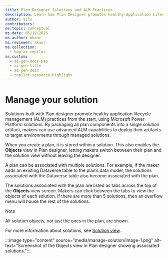 ```yaml
---
title: Plan Designer Solutions and ALM Practices  
description: Learn how Plan Designer promotes healthy Application Lifecycle Management (ALM) practices by packaging plan components into solutions for advanced ALM capabilities.  
author: szlo  
contributors:  
ms.topic: conceptual  
ms.date: 05/19/2025  
ms.author: mkaur  
ms.reviewer: mkaur  
ms.collection:  
  - bap-ai-copilot  
ms.custom:  
  - ai-gen-docs-bap  
  - ai-gen-title  
  - ai-gen-desc  
  - copilot-scenario-highlight  
---
```


# Manage your solution

Solutions built with Plan designer promote healthy application lifecycle management (ALM) practices from the start, using Microsoft Power Platform solutions. By packaging all plan components into a single solution artifact, makers can use advanced ALM capabilities to deploy their artifacts to target environments through managed solutions.

When you create a plan, it is stored within a solution. This also enables the **Objects** view in Plan designer, letting makers switch between their plan and the solution view without leaving the designer.

A plan can be associated with multiple solutions. For example, if the maker adds an existing Dataverse table to the plan’s data model, the solutions associated with the Dataverse table also become associated with the plan.

The solutions associated with the plan are listed as tabs across the top of the **Objects** view screen. Makers can click between the tabs to view the objects of each solution. If there are more than 5 solutions, then an overflow menu will house the rest of the solutions.

> [!NOTE]  
> All solution objects, not just the ones in the plan, are shown.

For more information about solutions, see [Solution view](/power-apps/maker/data-platform/solutions-area).



:::image type="content" source="media/manage-solution/image-1.png" alt-text="Screenshot of the Objects view in Plan designer showing associated solutions.":::
